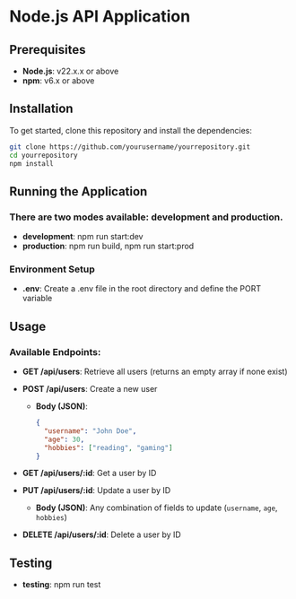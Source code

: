 # Node.js API Application

## Prerequisites
- **Node.js**: v22.x.x or above
- **npm**: v6.x or above

## Installation

To get started, clone this repository and install the dependencies:

```bash
git clone https://github.com/yourusername/yourrepository.git
cd yourrepository
npm install
```

## Running the Application

### There are two modes available: development and production.

- **development**: npm run start:dev
- **production**: npm run build, npm run start:prod

### Environment Setup

- **.env**: Create a .env file in the root directory and define the PORT variable

## Usage

### Available Endpoints:

- **GET /api/users**: Retrieve all users (returns an empty array if none exist)
  
- **POST /api/users**: Create a new user  
  - **Body (JSON)**:
    ```json
    {
      "username": "John Doe",
      "age": 30,
      "hobbies": ["reading", "gaming"]
    }
    ```

- **GET /api/users/:id**: Get a user by ID

- **PUT /api/users/:id**: Update a user by ID  
  - **Body (JSON)**: Any combination of fields to update (`username`, `age`, `hobbies`)

- **DELETE /api/users/:id**: Delete a user by ID

## Testing

- **testing**: npm run test

